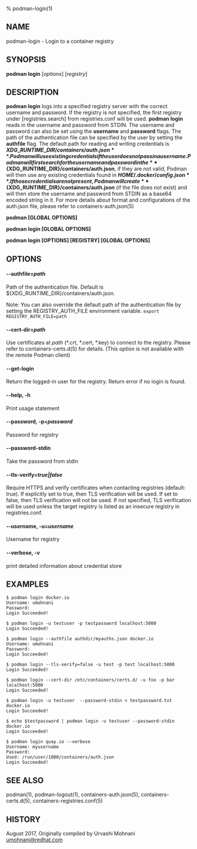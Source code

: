 % podman-login(1)

## NAME
podman\-login - Login to a container registry

## SYNOPSIS
**podman login** [*options*] [*registry*]

## DESCRIPTION
**podman login** logs into a specified registry server with the correct username
and password. If the registry is not specified, the first registry under [registries.search]
from registries.conf will be used. **podman login** reads in the username and password from STDIN.
The username and password can also be set using the **username** and **password** flags.
The path of the authentication file can be specified by the user by setting the **authfile**
flag. The default path for reading and writing credentials is **${XDG\_RUNTIME\_DIR}/containers/auth.json**.
Podman will use existing credentials if the user does not pass in a username.
Podman will first search for the username and password in the **${XDG\_RUNTIME\_DIR}/containers/auth.json**, if they are not valid,
Podman will then use any existing credentials found in **$HOME/.docker/config.json**.
If those credentials are not present, Podman will create **${XDG\_RUNTIME\_DIR}/containers/auth.json** (if the file does not exist) and
will then store the username and password from STDIN as a base64 encoded string in it.
For more details about format and configurations of the auth.json file, please refer to containers-auth.json(5)

**podman [GLOBAL OPTIONS]**

**podman login [GLOBAL OPTIONS]**

**podman login [OPTIONS] [REGISTRY] [GLOBAL OPTIONS]**

## OPTIONS

#### **--authfile**=*path*

Path of the authentication file. Default is ${XDG\_RUNTIME\_DIR}/containers/auth.json.

Note: You can also override the default path of the authentication file by setting the REGISTRY\_AUTH\_FILE
environment variable. `export REGISTRY_AUTH_FILE=path`

#### **--cert-dir**=*path*

Use certificates at *path* (\*.crt, \*.cert, \*.key) to connect to the registry.
Please refer to containers-certs.d(5) for details. (This option is not available with the remote Podman client)

#### **--get-login**

Return the logged-in user for the registry.  Return error if no login is found.

#### **--help**, **-h**

Print usage statement

#### **--password**, **-p**=*password*

Password for registry

#### **--password-stdin**

Take the password from stdin

#### **--tls-verify**=*true|false*

Require HTTPS and verify certificates when contacting registries (default: true). If explicitly set to true,
then TLS verification will be used. If set to false, then TLS verification will not be used. If not specified,
TLS verification will be used unless the target registry is listed as an insecure registry in registries.conf.

#### **--username**, **-u**=*username*

Username for registry

#### **--verbose**, **-v**

print detailed information about credential store

## EXAMPLES

```
$ podman login docker.io
Username: umohnani
Password:
Login Succeeded!
```

```
$ podman login -u testuser -p testpassword localhost:5000
Login Succeeded!
```

```
$ podman login --authfile authdir/myauths.json docker.io
Username: umohnani
Password:
Login Succeeded!
```

```
$ podman login --tls-verify=false -u test -p test localhost:5000
Login Succeeded!
```

```
$ podman login --cert-dir /etc/containers/certs.d/ -u foo -p bar localhost:5000
Login Succeeded!
```

```
$ podman login -u testuser  --password-stdin < testpassword.txt docker.io
Login Succeeded!
```

```
$ echo $testpassword | podman login -u testuser --password-stdin docker.io
Login Succeeded!
```

```
$ podman login quay.io --verbose
Username: myusername
Password:
Used: /run/user/1000/containers/auth.json
Login Succeeded!
```

## SEE ALSO
podman(1), podman-logout(1), containers-auth.json(5), containers-certs.d(5), containers-registries.conf(5)

## HISTORY
August 2017, Originally compiled by Urvashi Mohnani <umohnani@redhat.com>
